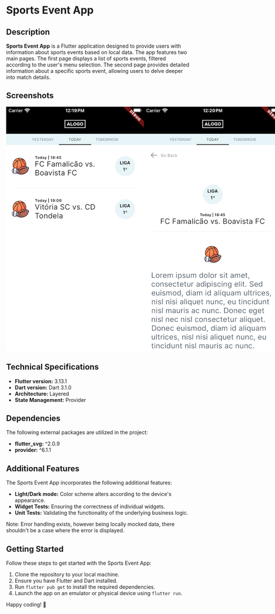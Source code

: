 # Sports Event App

## Description

**Sports Event App** is a Flutter application designed to provide users with information about sports events based on local data. The app features two main pages. The first page displays a list of sports events, filtered according to the user's menu selection. The second page provides detailed information about a specific sports event, allowing users to delve deeper into match details.

## Screenshots

<div style="display: flex; justify-content: space-between;">
  <img src="assets/screenshots/iphone_se_1.png" alt="Sport Events Screen (light)" width="375" height="667">
  <img src="assets/screenshots/iphone_se_2.png" alt="Sport Event Details Screen (light)" width="375" height="667">
  <img src="assets/screenshots/iphone_se_1_dark.png" alt="Sport Events Screen (dark)" width="375" height="667">
  <img src="assets/screenshots/iphone_se_2_dark.png" alt="Sport Event Details Screen (dark)" width="375" height="667">
</div>

## Technical Specifications

- **Flutter version:** 3.13.1
- **Dart version:** Dart 3.1.0
- **Architecture:** Layered
- **State Management:** Provider

## Dependencies

The following external packages are utilized in the project:

- **flutter_svg:** ^2.0.9
- **provider:** ^6.1.1

## Additional Features

The Sports Event App incorporates the following additional features:

- **Light/Dark mode:** Color scheme alters according to the device's appearance.
- **Widget Tests:** Ensuring the correctness of individual widgets.
- **Unit Tests:** Validating the functionality of the underlying business logic.

Note: Error handling exists, however being locally mocked data, there shouldn't be a case where the error is displayed.

## Getting Started

Follow these steps to get started with the Sports Event App:

1. Clone the repository to your local machine.
2. Ensure you have Flutter and Dart installed.
3. Run `flutter pub get` to install the required dependencies.
4. Launch the app on an emulator or physical device using `flutter run`.

Happy coding! 🚀
